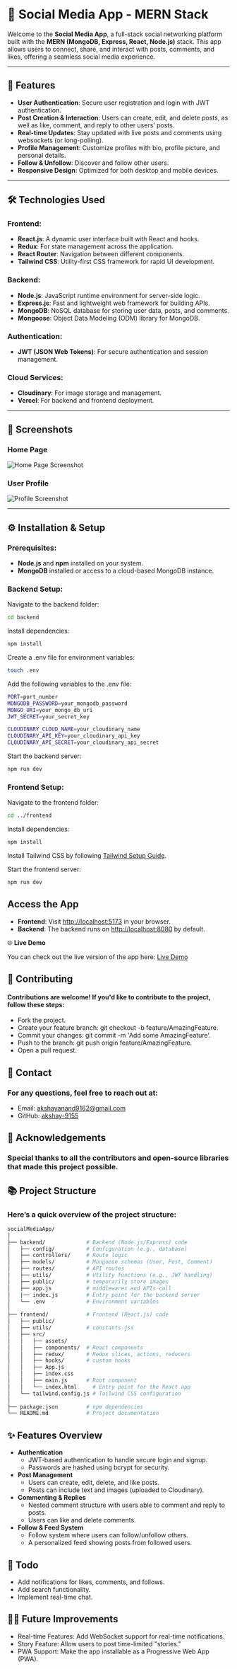 # 📱 Social Media App - MERN Stack

Welcome to the **Social Media App**, a full-stack social networking platform built with the **MERN (MongoDB, Express, React, Node.js)** stack. This app allows users to connect, share, and interact with posts, comments, and likes, offering a seamless social media experience.

---

## 🚀 Features

- **User Authentication**: Secure user registration and login with JWT authentication.
- **Post Creation & Interaction**: Users can create, edit, and delete posts, as well as like, comment, and reply to other users’ posts.
- **Real-time Updates**: Stay updated with live posts and comments using websockets (or long-polling).
- **Profile Management**: Customize profiles with bio, profile picture, and personal details.
- **Follow & Unfollow**: Discover and follow other users.
- **Responsive Design**: Optimized for both desktop and mobile devices.

---

## 🛠️ Technologies Used

### Frontend:

- **React.js**: A dynamic user interface built with React and hooks.
- **Redux**: For state management across the application.
- **React Router**: Navigation between different components.
- **Tailwind CSS**: Utility-first CSS framework for rapid UI development.

### Backend:

- **Node.js**: JavaScript runtime environment for server-side logic.
- **Express.js**: Fast and lightweight web framework for building APIs.
- **MongoDB**: NoSQL database for storing user data, posts, and comments.
- **Mongoose**: Object Data Modeling (ODM) library for MongoDB.

### Authentication:

- **JWT (JSON Web Tokens)**: For secure authentication and session management.

### Cloud Services:

- **Cloudinary**: For image storage and management.
- **Vercel**: For backend and frontend deployment.

---

## 📸 Screenshots

### Home Page

![Home Page Screenshot](path-to-image)

### User Profile

![Profile Screenshot](path-to-image)

---

## ⚙️ Installation & Setup

### Prerequisites:

- **Node.js** and **npm** installed on your system.
- **MongoDB** installed or access to a cloud-based MongoDB instance.

### Backend Setup:

Navigate to the backend folder:

```bash
cd backend
```

Install dependencies:

```bash
npm install
```

Create a .env file for environment variables:

```bash
touch .env
```

Add the following variables to the .env file:

```bash
PORT=port_number
MONGODB_PASSWORD=your_mongodb_password
MONGO_URI=your_mongo_db_uri
JWT_SECRET=your_secret_key

CLOUDINARY_CLOUD_NAME=your_cloudinary_name
CLOUDINARY_API_KEY=your_cloudinary_api_key
CLOUDINARY_API_SECRET=your_cloudinary_api_secret
```

Start the backend server:

```bash
npm run dev
```

### Frontend Setup:
Navigate to the frontend folder:

```bash
cd ../frontend
```

Install dependencies:

```bash
npm install
```

Install Tailwind CSS by following [Tailwind Setup Guide](https://tailwindcss.com/docs/guides/vite).

Start the frontend server:

```bash
npm run dev
```

## Access the App

- **Frontend**: Visit [http://localhost:5173](http://localhost:5173) in your browser.
- **Backend**: The backend runs on [http://localhost:8080](http://localhost:8080) by default.

🌐 **Live Demo**

You can check out the live version of the app here: [Live Demo](URL_OF_LIVE_DEMO) <!-- Add deployed url -->

## 🤝 Contributing
#### Contributions are welcome! If you'd like to contribute to the project, follow these steps:

- Fork the project.
- Create your feature branch: git checkout -b feature/AmazingFeature.
- Commit your changes: git commit -m 'Add some AmazingFeature'.
- Push to the branch: git push origin feature/AmazingFeature.
- Open a pull request.

## 💬 Contact
### For any questions, feel free to reach out at:

- Email: [akshayanand9162@gmail.com](mailto:akshayanand9162@gmail.com)
- GitHub: [akshay-9155](https://github.com/akshay-9155)

## 🙌 Acknowledgements
### Special thanks to all the contributors and open-source libraries that made this project possible.

## 📚 Project Structure
### Here’s a quick overview of the project structure:

```bash
socialMediaApp/
│
├── backend/             # Backend (Node.js/Express) code
│   ├── config/          # Configuration (e.g., database)
│   ├── controllers/     # Route logic
│   ├── models/          # Mongoose schemas (User, Post, Comment)
│   ├── routes/          # API routes
│   ├── utils/           # Utility functions (e.g., JWT handling)
│   ├── public/          # temporarily store images
│   ├── app.js           # middlewares and APIs call
│   |── index.js         # Entry point for the backend server
│   └── .env             # Environment variables
│
├── frontend/            # Frontend (React.js) code
│   ├── public/
│   ├── utils/           # constants.jsx
│   ├── src/
│   │   ├── assets/
│   │   ├── components/  # React components
│   │   ├── redux/       # Redux slices, actions, reducers
│   │   ├── hooks/       # custom hooks
│   │   ├── App.js      
│   │   ├── index.css    
│   │   ├── main.js      # Root component
│   │   └── index.html     # Entry point for the React app
│   └── tailwind.config.js # Tailwind CSS configuration
│
├── package.json         # npm dependencies
└── README.md            # Project documentation

```

## ✨ Features Overview
- **Authentication**
    - JWT-based authentication to handle secure login and signup.
    - Passwords are hashed using bcrypt for security.
- **Post Management**
    - Users can create, edit, delete, and like posts.
    - Posts can include text and images (uploaded to Cloudinary).
- **Commenting & Replies**
    - Nested comment structure with users able to comment and reply to posts.
    - Users can like and delete comments.
- **Follow & Feed System**
    - Follow system where users can follow/unfollow others.
    - A personalized feed showing posts from followed users.
## 📝 Todo
- Add notifications for likes, comments, and follows.
- Add search functionality.
- Implement real-time chat.
## 🧑‍💻 Future Improvements
- Real-time Features: Add WebSocket support for real-time notifications.
- Story Feature: Allow users to post time-limited "stories."
- PWA Support: Make the app installable as a Progressive Web App (PWA).